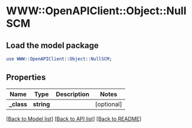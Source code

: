 # WWW::OpenAPIClient::Object::NullSCM

## Load the model package
```perl
use WWW::OpenAPIClient::Object::NullSCM;
```

## Properties
Name | Type | Description | Notes
------------ | ------------- | ------------- | -------------
**_class** | **string** |  | [optional] 

[[Back to Model list]](../README.md#documentation-for-models) [[Back to API list]](../README.md#documentation-for-api-endpoints) [[Back to README]](../README.md)


